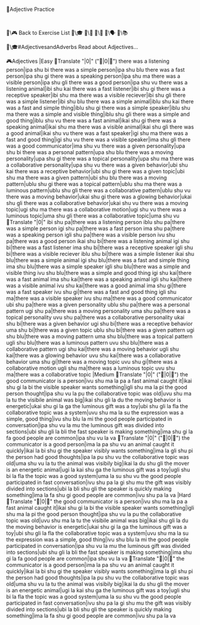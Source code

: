 📛Adjective
Practice

&nbsp;

🔗\🎮 Back to Exercise List
🔗\🎓
🔗\📖
🔗\🌳
🔗\🗣️
🔗\📚

🔗\🎓#AdjectivesandAdverbs Read about Adjectives...

🎮Adjectives
|Easy
🔹Translate "|0|" ("🎏|0|💬")
there was a listening person|ipa shu bi
there was a simple person|ipa shu blu
there was a fast person|ipa shu gi
there was a speaking person|ipa shu ma
there was a visible person|ipa shu gli
there was a good person|ipa shu vu
there was a listening animal|ibi shu kai
there was a fast listener|ibi shu gi
there was a receptive speaker|ibi shu ma
there was a visible reciever|ibi shu gli
there was a simple listener|ibi shu blu
there was a simple animal|iblu shu kai
there was a fast and simple thing|iblu shu gi
there was a simple speaker|iblu shu ma
there was a simple and visible thing|iblu shu gli
there was a simple and good thing|iblu shu vu
there was a fast animal|ikai shu gi
there was a speaking animal|ikai shu ma
there was a visible animal|ikai shu gli
there was a good animal|ikai shu vu
there was a fast speaker|igi shu ma
there was a fast and good thing|igi shu vu
there was a visible speaker|ima shu gli
there was a good communicator|ima shu vu
there was a given personality|upa shu bi
there was a personal pattern|upa shu blu
there was a moving personality|upa shu gi
there was a topical personality|upa shu ma
there was a collaborative personality|upa shu vu
there was a given behavior|ubi shu kai
there was a receptive behavior|ubi shu gi
there was a given topic|ubi shu ma
there was a given pattern|ubi shu blu
there was a moving pattern|ublu shu gi
there was a topical pattern|ublu shu ma
there was a luminous pattern|ublu shu gli
there was a collaborative pattern|ublu shu vu
there was a moving behavior|ukai shu gi
there was a glowing behavior|ukai shu gli
there was a collaborative behavior|ukai shu vu
there was a moving topic|ugi shu ma
there was a collaborative motion|ugi shu vu
there was a luminous topic|uma shu gli
there was a collaborative topic|uma shu vu
🔹Translate "|0|"
ibi shu pa|there was a listening person
iblu shu pa|there was a simple person
igi shu pa|there was a fast person
ima shu pa|there was a speaking person
igli shu pa|there was a visible person
ivu shu pa|there was a good person
ikai shu bi|there was a listening animal
igi shu bi|there was a fast listener
ima shu bi|there was a receptive speaker
igli shu bi|there was a visible reciever
iblu shu bi|there was a simple listener
ikai shu blu|there was a simple animal
igi shu blu|there was a fast and simple thing
ima shu blu|there was a simple speaker
igli shu blu|there was a simple and visible thing
ivu shu blu|there was a simple and good thing
igi shu kai|there was a fast animal
ima shu kai|there was a speaking animal
igli shu kai|there was a visible animal
ivu shu kai|there was a good animal
ima shu gi|there was a fast speaker
ivu shu gi|there was a fast and good thing
igli shu ma|there was a visible speaker
ivu shu ma|there was a good communicator
ubi shu pa|there was a given personality
ublu shu pa|there was a personal pattern
ugi shu pa|there was a moving personality
uma shu pa|there was a topical personality
uvu shu pa|there was a collaborative personality
ukai shu bi|there was a given behavior
ugi shu bi|there was a receptive behavior
uma shu bi|there was a given topic
ublu shu bi|there was a given pattern
ugi shu blu|there was a moving pattern
uma shu blu|there was a topical pattern
ugli shu blu|there was a luminous pattern
uvu shu blu|there was a collaborative pattern
ugi shu kai|there was a moving behavior
ugli shu kai|there was a glowing behavior
uvu shu kai|there was a collaborative behavior
uma shu gi|there was a moving topic
uvu shu gi|there was a collaborative motion
ugli shu ma|there was a luminous topic
uvu shu ma|there was a collaborative topic
|Medium
🔹Translate "|0|" ("🎏|0|💬")
the good communicator is a person|ivu shu ma la pa
a fast animal caught it|ikai shu gi la bi
the visible speaker wants something|igli shu ma la pi
the good person thought|ipa shu vu la pu
the collaborative topic was old|uvu shu ma la tu
the visibile animal was big|ikai shu gli la du
the moving behavior is energetic|ukai shu gi la ga
the luminous gift was a toy|ubi shu gli la fla
the collaborative topic was a system|uvu shu ma la su
the expression was a simple, good thing|ivu shu blu la mi
the good people participated in conversation|ipa shu vu la mu
the luminous gift was divided into sections|ubi shu gli la bli
the fast speaker is making something|ima shu gi la fa
good people are common|ipa shu vu la va
🔹Translate "|0|" ("🎏|0|💬")
the communicator is a good person|ima la pa shu vu
an animal caught it quickly|ikai la bi shu gi
the speaker visibly wants something|ima la gli shu pi
the person had good thoughts|ipa la pu shu vu
the collaborative topic was old|uma shu vu la tu
the animal was visibily big|ikai la du shu gli
the mover is an energetic animal|ugi la kai shu ga
the luminous gift was a toy|ugli shu bi la fla
the topic was a good system|uma la su shu vu
the good people participated in fast conversation|ivu shu pa la gi shu mu
the gift was visibly divided into sections|ubi la bli shu gli
the speaker is quickly making something|ima la fa shu gi
good people are common|ivu shu pa la va
|Hard
🔹Translate "🎏|0|💬"
the good communicator is a person|ivu shu ma la pa
a fast animal caught it|ikai shu gi la bi
the visible speaker wants something|igli shu ma la pi
the good person thought|ipa shu vu la pu
the collaborative topic was old|uvu shu ma la tu
the visibile animal was big|ikai shu gli la du
the moving behavior is energetic|ukai shu gi la ga
the luminous gift was a toy|ubi shu gli la fla
the collaborative topic was a system|uvu shu ma la su
the expression was a simple, good thing|ivu shu blu la mi
the good people participated in conversation|ipa shu vu la mu
the luminous gift was divided into sections|ubi shu gli la bli
the fast speaker is making something|ima shu gi la fa
good people are common|ipa shu vu la va
🔹Translate "🎏|0|💬"
the communicator is a good person|ima la pa shu vu
an animal caught it quickly|ikai la bi shu gi
the speaker visibly wants something|ima la gli shu pi
the person had good thoughts|ipa la pu shu vu
the collaborative topic was old|uma shu vu la tu
the animal was visibily big|ikai la du shu gli
the mover is an energetic animal|ugi la kai shu ga
the luminous gift was a toy|ugli shu bi la fla
the topic was a good system|uma la su shu vu
the good people participated in fast conversation|ivu shu pa la gi shu mu
the gift was visibly divided into sections|ubi la bli shu gli
the speaker is quickly making something|ima la fa shu gi
good people are common|ivu shu pa la va
